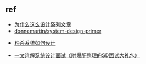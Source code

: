 

## ref
+ [为什么这么设计系列文章](https://draveness.me/whys-the-design/)
+ [donnemartin/system-design-primer](https://github.com/donnemartin/system-design-primer)


<!-- details -->
+ [秒杀系统如何设计](https://www.teqng.com/2021/09/07/%E9%9D%A2%E9%9C%B8%EF%BC%9A%E7%A7%92%E6%9D%80%E7%B3%BB%E7%BB%9F%E5%A6%82%E4%BD%95%E8%AE%BE%E8%AE%A1%EF%BC%9F/)


+ [一文详解系统设计面试（附爆肝整理的SD面试大礼包）](https://zhuanlan.zhihu.com/p/648534598)